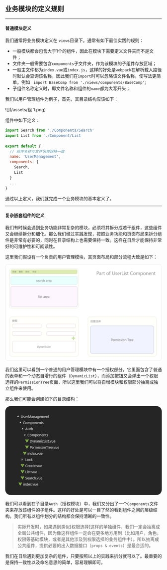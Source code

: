 ## 业务模块的定义规则
---

#### 普通模块定义

我们通常将业务模块定义在 ```views```目录下。通常有如下最佳实践的规则：

- 一般模块都会包含大于1个的组件，因此在模块下需要定义文件夹而不是文件；
- 文件夹一般需要包含```components```子文件夹，作为该模块的子组件存放区域；
- 一般主文件都为```index.vue```或```index.js```，这样的好处是```webpack```在解析载入路径时默认会查询该名称，因此我们在```import```时可以忽略该文件名称，使写法更简单。例如 ``` import BaseComp from './views/components/BaseComp'```;
- 子组件名称定义时，即文件名称和组件的```name```都为大写开头；
 
我们以用户管理组件为例子，首先，其目录结构应该如下：

![](/assets/组 1.png)

组件中如下定义：

```javascript
import Search from './Components/Search'
import List from './Component/List

export default {
  // 组件名称与文件名称保持一致
  name: 'UserManagement',
  components: {
    Search,
    List
  }
  ...
}
```

通过以上定义，我们就完成一个业务模块的基本定义了。

---

#### 复杂嵌套组件的定义

我们有时候会遇到业务功能非常复杂的模块，必须将其拆分成若干组件，这些组件又会继续拆分和细化。那么我们经过实践发现，按照业务功能和页面布局来拆分组件是非常有必要的，同时在目录结构上也需要保持一致。这样在日后才能保持非常好的可维护性和可阅读性。

这里我们假设有一个负责的用户管理模块，其页面布局和部分流程大致是如下：

![](/assets/uss.png)

我们这里可以看到一个普通的用户管理模块中有一个授权部分，它里面包含了普通的表单和一个动态自增行的组件（```DynamicList```），而添加按钮又会弹出一个权限选择的```PermissionTree```页面，所以这里我们可以将自增模块和权限部分抽离成独立组件来使用。

那么我们可能会创建如下的目录结构：

![](/assets/us.png)

我们可以看到在子目录```Auth```（授权模块）中，我们又分出了一个```Components```文件夹来存放该组件的子组件。这样的好处是可以一目了然的看到组件之间的层级结构。我们所有以组件划分的结构都会保持清晰的一致性。

> 
> 实际开发时，如果遇到类似[权限选择]这样的单独组件，我们一定会抽离成全局公共组件，因为像这样组件一定会在更多地方用到（比如用户，角色，权限等基础模块，或者是其他涉及到权限选择的业务组件中）。所以抽离成公共组件，提供必要的出入数据接口（```props & events```）是最合适的。

我们在日后遇到更加复杂的组件，只要按照以上的实践来拆分就可以了。最重要的是保持一致性以及命名意思的简单，容易理解即可。